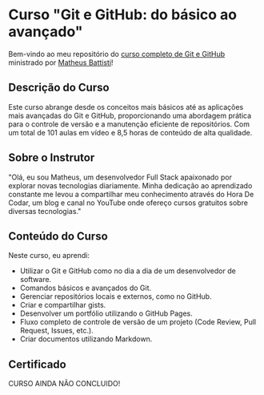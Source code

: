 # Curso "Git e GitHub: do básico ao avançado"

Bem-vindo ao meu repositório do [curso completo de Git e GitHub](https://www.udemy.com/course/git-e-github-do-basico-ao-avancado-c-gist-e-github-pages/) ministrado por [Matheus Battisti](https://www.udemy.com/user/matheus-battisti/)!

## Descrição do Curso

Este curso abrange desde os conceitos mais básicos até as aplicações mais avançadas do Git e GitHub, proporcionando uma abordagem prática para o controle de versão e a manutenção eficiente de repositórios. Com um total de 101 aulas em vídeo e 8,5 horas de conteúdo de alta qualidade.

## Sobre o Instrutor
"Olá, eu sou Matheus, um desenvolvedor Full Stack apaixonado por explorar novas tecnologias diariamente. Minha dedicação ao aprendizado constante me levou a compartilhar meu conhecimento através do Hora De Codar, um blog e canal no YouTube onde ofereço cursos gratuitos sobre diversas tecnologias."


## Conteúdo do Curso

Neste curso, eu aprendi:

- Utilizar o Git e GitHub como no dia a dia de um desenvolvedor de software.
- Comandos básicos e avançados do Git.
- Gerenciar repositórios locais e externos, como no GitHub.
- Criar e compartilhar gists.
- Desenvolver um portfólio utilizando o GitHub Pages.
- Fluxo completo de controle de versão de um projeto (Code Review, Pull Request, Issues, etc.).
- Criar documentos utilizando Markdown.

## Certificado
CURSO AINDA NÃO CONCLUIDO!
